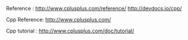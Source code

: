 Reference : http://www.cplusplus.com/reference/
            http://devdocs.io/cpp/

Cpp Reference: http://www.cplusplus.com/

Cpp tutorial : http://www.cplusplus.com/doc/tutorial/